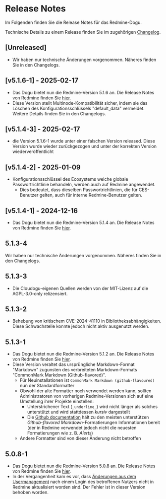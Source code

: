 # Release Notes

Im Folgenden finden Sie die Release Notes für das Redmine-Dogu. 

Technische Details zu einem Release finden Sie im zugehörigen [Changelog](https://docs.cloudogu.com/de/docs/dogus/redmine/CHANGELOG/).

## [Unreleased]
* Wir haben nur technische Änderungen vorgenommen. Näheres finden Sie in den Changelogs.

## [v5.1.6-1] - 2025-02-17
* Das Dogu bietet nun die Redmine-Version 5.1.6 an. Die Release Notes von Redmine finden Sie [hier](https://www.redmine.org/projects/redmine/wiki/Changelog_5_1#516-2025-01-29).
* Diese Version stellt Multinode-Kompatibilität sicher, indem sie das Löschen des Konfigurationsschlüssels "default_data" vermeidet. Weitere Details finden Sie in den Changelogs.

## [v5.1.4-3] - 2025-02-17
* die Version 5.1.6-1 wurde unter einer falschen Version released. Diese Version wurde wieder zurückgezogen und unter der korrekten Version wiederveröffentlicht 

## [v5.1.4-2] - 2025-01-09
* Konfigurationsschlüssel des Ecosystems welche globale Passwortrichtlinie behandeln, werden auch auf Redmine angewendet.
    * Dies bedeutet, dass dieselben Passwortrichtlinien, die für CES-Benutzer gelten, auch für interne Redmine-Benutzer gelten.

## [v5.1.4-1] - 2024-12-16
* Das Dogu bietet nun die Redmine-Version 5.1.4 an. Die Release Notes von Redmine finden Sie [hier](https://www.redmine.org/projects/redmine/wiki/Changelog_5_1#514-2024-11-03).

## 5.1.3-4
Wir haben nur technische Änderungen vorgenommen. Näheres finden Sie in den Changelogs.

## 5.1.3-3
* Die Cloudogu-eigenen Quellen werden von der MIT-Lizenz auf die AGPL-3.0-only relizensiert.

## 5.1.3-2
* Behebung von kritischem CVE-2024-41110 in Bibliotheksabhängigkeiten. Diese Schwachstelle konnte jedoch nicht aktiv ausgenutzt werden.

## 5.1.3-1

* Das Dogu bietet nun die Redmine-Version 5.1.2 an. Die Release Notes von Redmine finden Sie [hier](https://www.redmine.org/projects/redmine/wiki/Changelog_5_1#512-2024-06-XXXXXXXXXXXXXXXXXXXXXXXXXXXXXXXXXXXXXXX_REPLACE_ME).
* Diese Version veraltet das ursprüngliche Markdown-Format "Markdown" zugunsten des verbreiteten Markdown-Formats "CommonMark Markdown (Github-flavored)".
   - Für Neuinstallationen ist `CommonMark Markdown (github-flavoured)` nun der Standardformatter  
   - Obwohl der alte Formatter noch verwendet werden kann, sollten Administratoren von vorherigen Redmine-Versionen sich auf eine Umstellung ihrer Projekte einstellen:
      - Unterstrichener Text (`_underline_`) wird nicht länger als solches unterstützt und wird stattdessen *kursiv* dargestellt
      - Die [Github documentation](https://docs.github.com/de/get-started/writing-on-github/getting-started-with-writing-and-formatting-on-github/basic-writing-and-formatting-syntax) hält zu den meisten unterstützen _Github-flavored Markdown_-Formatierungen Informationen bereit (der in Redmine verwendet jedoch nicht die neuesten Formatierungen wie z. B. _Alerts_)
   - Andere Formatter sind von dieser Änderung nicht betroffen

## 5.0.8-1

* Das Dogu bietet nun die Redmine-Version 5.0.8 an. Die Release Notes von Redmine finden Sie [hier](https://www.redmine.org/projects/redmine/wiki/Changelog_5_0#508-2024-03-04).
* In der Vergangenheit kam es vor, dass [Änderungen aus dem Usermanagement](https://docs.cloudogu.com/de/usermanual/usermgt/documentation/#synchronisation-von-accounts-und-gruppen) nach einem Login des betroffenen Nutzers nicht in Redmine aktualisiert worden sind. Der Fehler ist in dieser Version behoben worden.